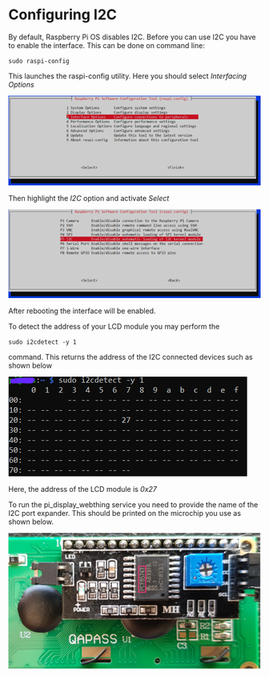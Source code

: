 # Configuring I2C

By default, Raspberry Pi OS disables I2C. Before you can use I2C you have to enable the interface. This can be done on command line:
```
sudo raspi-config
```

This launches the raspi-config utility. Here you should select *Interfacing Options*

![Activate I2C](i2c_activate_1.png)

Then highlight the *I2C* option and activate *Select*

![Activate I2C](i2c_activate_2.png)

After rebooting the interface will be enabled.

To detect the address of your LCD module you may perform the 
```
sudo i2cdetect -y 1
```
command. This returns the address of 
the I2C connected devices such as shown below

![Detect I2C LCD](detect.png)

Here, the address of the LCD module is *0x27*


To run the pi_display_webthing service you need to provide the name of the I2C port expander.
This should be printed on the microchip you use as shown below.

![Expander](expander.png)
